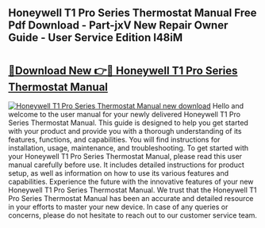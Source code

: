 ## Honeywell T1 Pro Series Thermostat Manual Free Pdf Download - Part-jxV New Repair Owner Guide - User Service Edition l48iM

# <h2><a href="http://bc28070.oget.top/?id=Honeywell+T1+Pro+Series+Thermostat+Manual">🔗Download New 👉🔴 Honeywell T1 Pro Series Thermostat Manual</a></h2>

[![Honeywell T1 Pro Series Thermostat Manual new download](https://i.imgur.com/5g1atiW.png)](http://bc28070.oget.top/?id=Honeywell+T1+Pro+Series+Thermostat+Manual)
Hello and welcome to the user manual for your newly delivered Honeywell T1 Pro Series Thermostat Manual. This guide is designed to help you get started with your product and provide you with a thorough understanding of its features, functions, and capabilities. You will find instructions for installation, usage, maintenance, and troubleshooting. To get started with your Honeywell T1 Pro Series Thermostat Manual, please read this user manual carefully before use. It includes detailed instructions for product setup, as well as information on how to use its various features and capabilities. Experience the future with the innovative features of your new Honeywell T1 Pro Series Thermostat Manual. We trust that the Honeywell T1 Pro Series Thermostat Manual has been an accurate and detailed resource in your efforts to master your new device. In case of any queries or concerns, please do not hesitate to reach out to our customer service team.
